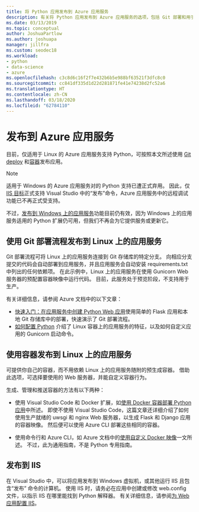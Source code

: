 ```yaml
---
title: 将 Python 应用发布到 Azure 应用服务
description: 有关将 Python 应用发布到 Azure 应用服务的选项，包括 Git 部署和用于 Linux 的容器，以及部署到 IIS。
ms.date: 03/13/2019
ms.topic: conceptual
author: JoshuaPartlow
ms.author: joshuapa
manager: jillfra
ms.custom: seodec18
ms.workload:
- python
- data-science
- azure
ms.openlocfilehash: c3c8d6c16f2f7e432b6b5e988bf63521f3dfc8c0
ms.sourcegitcommit: cc841df335d1d22d281871fe41e74238d2fc52a6
ms.translationtype: HT
ms.contentlocale: zh-CN
ms.lasthandoff: 03/18/2020
ms.locfileid: "62784110"
---
```

# <a name="publish-to-azure-app-service"></a>发布到 Azure 应用服务

目前，仅适用于 Linux 的 Azure 应用服务支持 Python，可按照本文所述使用 [Git deploy](#publish-to-app-service-on-linux-using-git-deploy) 和[容器](#publish-to-app-service-on-linux-using-containers)发布应用。

> [!Note]
> 适用于 Windows 的 Azure 应用服务对的 Python 支持已遭正式弃用。 因此，仅 [IIS 目标](#publish-to-iis)正式支持 Visual Studio 中的“发布”命令，Azure 应用服务中的远程调试功能已不再正式受支持。
>
> 不过，[发布到 Windows 上的应用服务](publish-to-app-service-windows.md)功能目前仍有效，因为 Windows 上的应用服务适用的 Python 扩展仍可用，但我们不再会为它提供服务或更新它。

## <a name="publish-to-app-service-on-linux-using-git-deploy"></a>使用 Git 部署流程发布到 Linux 上的应用服务

Git 部署流程可将 Linux 上的应用服务连接到 Git 存储库的特定分支。 向相应分支提交的代码会自动部署到应用服务，并且应用服务会自动安装 requirements.txt  中列出的任何依赖项。 在此示例中，Linux 上的应用服务在使用 Gunicorn Web 服务器的预配置容器映像中运行代码。 目前，此服务处于预览阶段，不支持用于生产。

有关详细信息，请参阅 Azure 文档中的以下文章：

- [快速入门：在应用服务中创建 Python Web 应用](/azure/app-service/containers/quickstart-python?toc=%2Fpython%2Fazure%2FTOC.json)使用简单的 Flask 应用和本地 Git 存储库中的部署，快速演示了 Git 部署流程。
- [如何配置 Python](/azure/app-service/containers/how-to-configure-python) 介绍了 Linux 容器上的应用服务的特征，以及如何自定义应用的 Gunicorn 启动命令。

## <a name="publish-to-app-service-on-linux-using-containers"></a>使用容器发布到 Linux 上的应用服务

可提供你自己的容器，而不用依赖 Linux 上的应用服务随附的预生成容器。 借助此选项，可选择要使用的 Web 服务器，并能自定义容器行为。

生成、管理和推送容器的方法有以下两种：

- 使用 Visual Studio Code 和 Docker 扩展，如[使用 Docker 容器部署 Python 应用](https://code.visualstudio.com/docs/python/tutorial-deploy-containers)中所述。 即使不使用 Visual Studio Code，这篇文章还详细介绍了如何使用生产就绪的 uwsgi 和 nginx Web 服务器，以生成 Flask 和 Django 应用的容器映像。 然后便可以使用 Azure CLI 部署这些相同的容器。

- 使用命令行和 Azure CLI，如 Azure 文档中的[使用自定义 Docker 映像](/azure/app-service/containers/tutorial-custom-docker-image)一文所述。 不过，此为通用指南，不是 Python 专用指南。

## <a name="publish-to-iis"></a>发布到 IIS

在 Visual Studio 中，可以将应用发布到 Windows 虚拟机，或其他运行 IIS 且包含“发布”  命令的计算机。 使用 IIS 时，请务必在应用中创建或修改 web.config  文件，以指示 IIS 在哪里能找到 Python 解释器。 有关详细信息，请参阅[为 Web 应用配置 IIS](configure-web-apps-for-iis-windows.md)。
